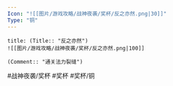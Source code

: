 ```yaml
---
Icon: "![[图片/游戏攻略/战神夜袭/奖杯/反之亦然.png|30]]"
Type: "铜"
---
```

```ad-common-bronze-trophy
title: (Title:: "反之亦然")
![[图片/游戏攻略/战神夜袭/奖杯/反之亦然.png|100]]

(Comment:: "通关法力裂缝")
```

#战神夜袭/奖杯 #奖杯 #奖杯/铜
